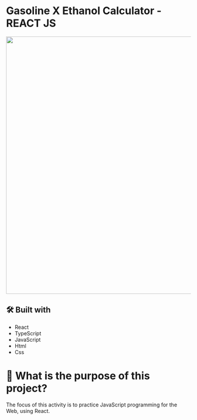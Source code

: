 ﻿# Gasoline X Ethanol Calculator - REACT JS

<div align="center">
<img src="https://github.com/danielfelix45/CallSystem_React/assets/81331726/e84fe5bc-d3a2-457e-9aef-d7b5a30744d8" width="700px" />

</div>

## 🛠️ Built with

- React
- TypeScript
- JavaScript
- Html
- Css

# 🤔 What is the purpose of this project?

The focus of this activity is to practice JavaScript programming for the Web, using React.